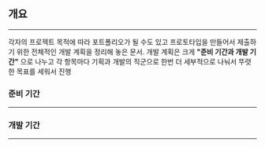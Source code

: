 ## 개요
---
각자의 프로젝트 목적에 따라 포트폴리오가 될 수도 있고 프로토타입을 만들어서 제출하기 위한 전체적인 개발 계획을 정리해 놓은 문서.
개발 계획은 크게 **"준비 기간과 개발 기간"** 으로 나누고 각 항목마다 기획과 개발의 직군으로 한번 더 세부적으로 나눠서 뚜렷한 목표를 세워서 진행
### 준비 기간
---

### 개발 기간
---
